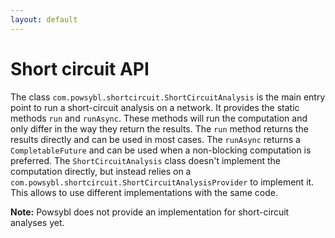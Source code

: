 ```yaml
---
layout: default
---
```


# Short circuit API

The class `com.powsybl.shortcircuit.ShortCircuitAnalysis` is the main entry point to run a short-circuit analysis on a network.
It provides the static methods `run` and `runAsync`. These methods will run the computation and only differ in the
way they return the results. The `run` method returns the results directly and can be used in most
cases. The `runAsync` returns a `CompletableFuture` and can be used when a non-blocking computation is
preferred. The `ShortCircuitAnalysis` class doesn't implement the computation directly, but instead relies on a
`com.powsybl.shortcircuit.ShortCircuitAnalysisProvider` to implement it. This allows to use different
implementations with the same code.

**Note:** Powsybl does not provide an implementation for short-circuit analyses yet.
